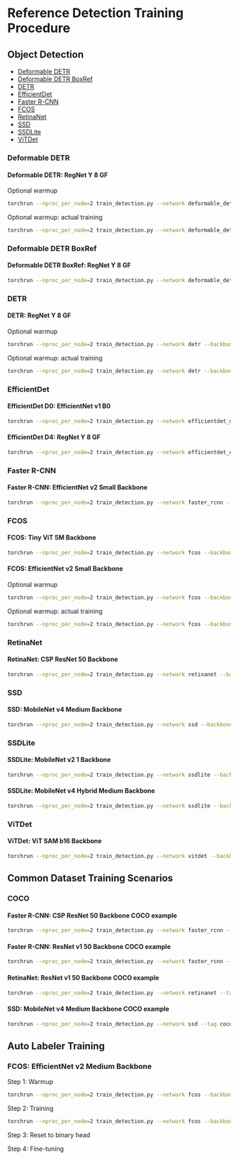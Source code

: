 # Reference Detection Training Procedure

## Object Detection

- [Deformable DETR](#deformable-detr)
- [Deformable DETR BoxRef](#deformable-detr-boxref)
- [DETR](#detr)
- [EfficientDet](#efficientdet)
- [Faster R-CNN](#faster-r-cnn)
- [FCOS](#fcos)
- [RetinaNet](#retinanet)
- [SSD](#ssd)
- [SSDLite](#ssdlite)
- [ViTDet](#vitdet)

### Deformable DETR

#### Deformable DETR: RegNet Y 8 GF

Optional warmup

```sh
torchrun --nproc_per_node=2 train_detection.py --network deformable_detr --backbone regnet_y_8g --backbone-epoch 0 --freeze-backbone --opt adamw --lr 0.0001 --freeze-backbone-bn --batch-size 4 --epochs 2 --wd 0.0001 --clip-grad-norm 1 --fast-matmul --compile-opt
```

Optional warmup: actual training

```sh
torchrun --nproc_per_node=2 train_detection.py --network deformable_detr --backbone regnet_y_8g --backbone-epoch 0 --opt adamw --lr 0.0002 --backbone-lr 0.00002 --lr-scheduler cosine --freeze-backbone-bn --batch-size 4 --epochs 50 --wd 0.0001 --clip-grad-norm 1 --fast-matmul --compile-backbone --compile-opt --resume-epoch 0
```

### Deformable DETR BoxRef

#### Deformable DETR BoxRef: RegNet Y 8 GF

```sh
torchrun --nproc_per_node=2 train_detection.py --network deformable_detr_boxref --backbone regnet_y_8g --backbone-epoch 0 --opt adamw --lr 0.0002 --backbone-lr 0.00002 --lr-scheduler cosine --freeze-backbone-bn --batch-size 4 --epochs 50 --wd 0.0001 --clip-grad-norm 1 --fast-matmul --compile-opt
```

### DETR

#### DETR: RegNet Y 8 GF

Optional warmup

```sh
torchrun --nproc_per_node=2 train_detection.py --network detr --backbone regnet_y_8g --backbone-epoch 0 --freeze-backbone --opt adamw --lr 0.0001 --freeze-backbone-bn --batch-size 8 --epochs 2 --wd 0.0001 --clip-grad-norm 0.1 --fast-matmul --compile-opt
```

Optional warmup: actual training

```sh
torchrun --nproc_per_node=2 train_detection.py --network detr --backbone regnet_y_8g --backbone-epoch 0 --opt adamw --lr 0.0001 --backbone-lr 0.00001 --lr-scheduler cosine --freeze-backbone-bn --batch-size 8 --epochs 300 --wd 0.0001 --clip-grad-norm 0.1 --fast-matmul --compile-opt --resume-epoch 0
```

### EfficientDet

#### EfficientDet D0: EfficientNet v1 B0

```sh
torchrun --nproc_per_node=2 train_detection.py --network efficientdet_d0 --backbone efficientnet_v1_b0 --lr 0.08 --lr-scheduler cosine --sync-bn --warmup-epochs 5 --batch-size 16 --epochs 300 --wd 0.00004 --model-ema --clip-grad-norm 10 --amp --compile-backbone --compile-custom bifpn
```

#### EfficientDet D4: RegNet Y 8 GF

```sh
torchrun --nproc_per_node=2 train_detection.py --network efficientdet_d4 --backbone regnet_y_8g --backbone-epoch 0 --freeze-backbone --lr 0.08 --lr-scheduler cosine --warmup-epochs 2 --freeze-backbone-bn --batch-size 8 --epochs 300 --wd 0.00004 --clip-grad-norm 10 --amp --compile-backbone --compile-custom bifpn
```

### Faster R-CNN

#### Faster R-CNN: EfficientNet v2 Small Backbone

```sh
torchrun --nproc_per_node=2 train_detection.py --network faster_rcnn --backbone efficientnet_v2_s --backbone-epoch 0 --lr 0.02 --lr-scheduler multistep --lr-steps 16 22 --lr-step-gamma 0.1 --freeze-backbone-stages 2 --freeze-backbone-bn --batch-size 16 --epochs 26 --wd 0.0001 --fast-matmul --compile-custom backbone_with_fpn
```

### FCOS

#### FCOS: Tiny ViT 5M Backbone

```sh
torchrun --nproc_per_node=2 train_detection.py --network fcos --backbone tiny_vit_5m --backbone-epoch 0 --lr 0.01 --lr-scheduler step --lr-step-size 15 --lr-step-gamma 0.1 --freeze-backbone-bn --batch-size 16 --epochs 32 --wd 0.0001 --amp
```

#### FCOS: EfficientNet v2 Small Backbone

Optional warmup

```sh
torchrun --nproc_per_node=2 train_detection.py --network fcos --backbone efficientnet_v2_s --backbone-pretrained --freeze-backbone --lr 0.01 --freeze-backbone-bn --batch-size 64 --epochs 2 --wd 0.0001 --fast-matmul
```

Optional warmup: actual training

```sh
torchrun --nproc_per_node=2 train_detection.py --network fcos --backbone efficientnet_v2_s --backbone-pretrained --lr 0.01 --lr-scheduler step --lr-step-size 15 --lr-step-gamma 0.1 --freeze-backbone-bn --batch-size 16 --epochs 32 --wd 0.0001 --amp --resume-epoch 0
```

### RetinaNet

#### RetinaNet: CSP ResNet 50 Backbone

```sh
torchrun --nproc_per_node=2 train_detection.py --network retinanet --backbone csp_resnet_50 --backbone-epoch 0 --opt adamw --lr 0.0001 --epochs 26 --lr-scheduler multistep --lr-steps 16 22 --lr-step-gamma 0.1 --freeze-backbone-stages 1 --freeze-backbone-bn --batch-size 32 --wd 0.05 --norm-wd 0 --amp --compile-backbone --compile-opt
```

### SSD

#### SSD: MobileNet v4 Medium Backbone

```sh
torchrun --nproc_per_node=2 train_detection.py --network ssd --backbone mobilenet_v4_m --backbone-epoch 0 --freeze-backbone-stages 4 --lr 0.015 --lr-scheduler cosine --batch-size 64 --epochs 300 --wd 0.00002 --fast-matmul
```

### SSDLite

#### SSDLite: MobileNet v2 1 Backbone

```sh
torchrun --nproc_per_node=2 train_detection.py --network ssdlite --backbone mobilenet_v2 --backbone-param 1 --backbone-epoch 0 --lr 0.15 --lr-scheduler cosine --batch-size 32 --epochs 600 --wd 0.00004 --fast-matmul
```

#### SSDLite: MobileNet v4 Hybrid Medium Backbone

```sh
torchrun --nproc_per_node=2 train_detection.py --network ssdlite --backbone mobilenet_v4_hybrid_m --backbone-epoch 0 --opt adamw --lr 0.002 --backbone-lr 0.001 --lr-scheduler cosine --lr-cosine-min 1e-8 --batch-size 32 --warmup-epochs 20 --epochs 600 --wd 0.0001 --fast-matmul --compile-opt
```

### ViTDet

#### ViTDet: ViT SAM b16 Backbone

```sh
torchrun --nproc_per_node=2 train_detection.py --network vitdet --backbone vit_sam_b16 --backbone-epoch 0 --opt adamw --lr 0.0001 --lr-scheduler cosine --lr-cosine-min 1e-7 --batch-size 8 --warmup-epochs 2 --epochs 100 --wd 0.1 --norm-wd 0 --clip-grad-norm 1 --amp --compile --compile-opt --layer-decay 0.7
```

## Common Dataset Training Scenarios

### COCO

#### Faster R-CNN: CSP ResNet 50 Backbone COCO example

```sh
torchrun --nproc_per_node=2 train_detection.py --network faster_rcnn --tag coco --backbone csp_resnet_50 --backbone-pretrained --backbone-tag imagenet1k --lr 0.02 --lr-scheduler multistep --lr-steps 16 22 --lr-step-gamma 0.1 --freeze-backbone-stages 2 --freeze-backbone-bn --batch-size 16 --epochs 26 --wd 0.0001 --fast-matmul --compile-custom backbone_with_fpn --save-frequency 1 --data-path ~/Datasets/cocodataset/train2017 --val-path ~/Datasets/cocodataset/val2017 --coco-json-path ~/Datasets/cocodataset/annotations/instances_train2017.json --coco-val-json-path ~/Datasets/cocodataset/annotations/instances_val2017.json --class-file public_datasets_metadata/coco-classes.txt
```

#### Faster R-CNN: ResNet v1 50 Backbone COCO example

```sh
torchrun --nproc_per_node=2 train_detection.py --network faster_rcnn --tag coco --backbone resnet_v1_50 --lr 0.1 --lr-scheduler multistep --lr-steps 352 384 --lr-step-gamma 0.1 --batch-size 16 --epochs 400 --wd 0.0004 --amp --compile-custom backbone_with_fpn --save-frequency 1 --data-path ~/Datasets/cocodataset/train2017 --val-path ~/Datasets/cocodataset/val2017 --coco-json-path ~/Datasets/cocodataset/annotations/instances_train2017.json --coco-val-json-path ~/Datasets/cocodataset/annotations/instances_val2017.json --class-file public_datasets_metadata/coco-classes.txt
```

#### RetinaNet: ResNet v1 50 Backbone COCO example

```sh
torchrun --nproc_per_node=2 train_detection.py --network retinanet --tag coco --backbone resnet_v1_50 --backbone-pretrained --backbone-tag imagenet1k --opt adamw --lr 0.0001 --epochs 26 --lr-scheduler multistep --lr-steps 16 22 --lr-step-gamma 0.1 --freeze-backbone-stages 1 --freeze-backbone-bn --batch-size 32 --wd 0.05 --norm-wd 0 --amp --compile-backbone --compile-opt --save-frequency 1 --data-path ~/Datasets/cocodataset/train2017 --val-path ~/Datasets/cocodataset/val2017 --coco-json-path ~/Datasets/cocodataset/annotations/instances_train2017.json --coco-val-json-path ~/Datasets/cocodataset/annotations/instances_val2017.json --class-file public_datasets_metadata/coco-classes.txt
```

#### SSD: MobileNet v4 Medium Backbone COCO example

```sh
torchrun --nproc_per_node=2 train_detection.py --network ssd --tag coco --backbone mobilenet_v4_m --backbone-epoch 0 --lr 0.015 --lr-scheduler cosine --batch-size 64 --epochs 300 --wd 0.00002 --fast-matmul --compile-backbone --save-frequency 1 --data-path ~/Datasets/cocodataset/train2017 --val-path ~/Datasets/cocodataset/val2017 --coco-json-path ~/Datasets/cocodataset/annotations/instances_train2017.json --coco-val-json-path ~/Datasets/cocodataset/annotations/instances_val2017.json --class-file public_datasets_metadata/coco-classes.txt
```

## Auto Labeler Training

### FCOS: EfficientNet v2 Medium Backbone

Step 1: Warmup

```sh
torchrun --nproc_per_node=2 train_detection.py --network fcos --backbone efficientnet_v2_m --backbone-pretrained --backbone-tag il-all --freeze-backbone --lr 0.01 --freeze-backbone-bn --batch-size 32 --epochs 2 --wd 0.0001 --fast-matmul --save-frequency 1 --data-path ~/Datasets/cocodataset/train2017 --val-path ~/Datasets/cocodataset/val2017 --coco-json-path ~/Datasets/cocodataset/annotations/instances_train2017.json --coco-val-json-path ~/Datasets/cocodataset/annotations/instances_val2017.json --class-file public_datasets_metadata/coco-classes.txt
```

Step 2: Training

```sh
torchrun --nproc_per_node=2 train_detection.py --network fcos --backbone efficientnet_v2_m --backbone-lr 0.001 --lr 0.01 --lr-scheduler step --lr-step-size 15 --lr-step-gamma 0.1 --freeze-backbone-bn --batch-size 8 --epochs 32 --wd 0.0001 --fast-matmul --save-frequency 1 --resume-epoch 0 --data-path ~/Datasets/cocodataset/train2017 --val-path ~/Datasets/cocodataset/val2017 --coco-json-path ~/Datasets/cocodataset/annotations/instances_train2017.json --coco-val-json-path ~/Datasets/cocodataset/annotations/instances_val2017.json --class-file public_datasets_metadata/coco-classes.txt
```

Step 3: Reset to binary head

Step 4: Fine-tuning
